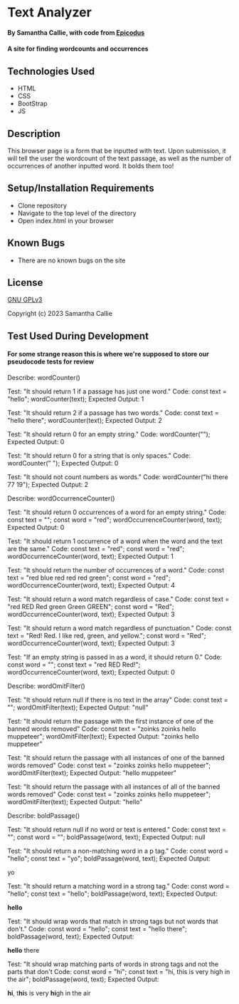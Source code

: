 # Text Analyzer

#### By **Samantha Callie**, with code from [Epicodus](https://www.learnhowtoprogram.com/introduction-to-programming/getting-started-at-epicodus/learn-how-to-program)

#### A site for finding wordcounts and occurrences

## Technologies Used

* HTML
* CSS
* BootStrap
* JS

## Description

This browser page is a form that be inputted with text. Upon submission, it will tell the user the wordcount of the text passage, as well as the number of occurrences of another inputted word. It bolds them too!

## Setup/Installation Requirements

* Clone repository
* Navigate to the top level of the directory
* Open index.html in your browser

## Known Bugs

* There are no known bugs on the site

## License

[GNU GPLv3](https://choosealicense.com/licenses/agpl-3.0/)

Copyright (c) 2023 Samantha Callie

## Test Used During Development

#### For some strange reason this is where we're supposed to store our pseudocode tests for review  
Describe: wordCounter()

Test: "It should return 1 if a passage has just one word."
Code:
const text = "hello";
wordCounter(text);
Expected Output: 1

Test: "It should return 2 if a passage has two words."
Code:
const text = "hello there";
wordCounter(text);
Expected Output: 2

Test: "It should return 0 for an empty string."
Code: wordCounter("");
Expected Output: 0

Test: "It should return 0 for a string that is only spaces."
Code: wordCounter("            ");
Expected Output: 0

Test: "It should not count numbers as words."
Code: wordCounter("hi there 77 19");
Expected Output: 2

Describe: wordOccurrenceCounter()

Test: "It should return 0 occurrences of a word for an empty string."
Code:
const text = "";
const word = "red";
wordOccurrenceCounter(word, text);
Expected Output: 0

Test: "It should return 1 occurrence of a word when the word and the text are the same."
Code:
const text = "red";
const word = "red";
wordOccurrenceCounter(word, text);
Expected Output: 1

Test: "It should return the number of occurrences of a word."
Code:
const text = "red blue red red red green";
const word = "red";
wordOccurrenceCounter(word, text);
Expected Output: 4

Test: "It should return a word match regardless of case."
Code:
const text = "red RED Red green Green GREEN";
const word = "Red";
wordOccurrenceCounter(word, text);
Expected Output: 3

Test: "It should return a word match regardless of punctuation."
Code:
const text = "Red! Red. I like red, green, and yellow.";
const word = "Red";
wordOccurrenceCounter(word, text);
Expected Output: 3

Test: "If an empty string is passed in as a word, it should return 0."
Code:
const word = "";
const text = "red RED Red!";
wordOccurrenceCounter(word, text);
Expected Output: 0

Describe: wordOmitFilter()

Test: "It should return null if there is no text in the array"
Code:
const text = "";
wordOmitFilter(text);
Expected Output: "null"

Test: "It should return the passage with the first instance of one of the banned words removed"
Code:
const text = "zoinks zoinks hello muppeteer";
wordOmitFilter(text);
Expected Output: "zoinks hello muppeteer"

Test: "It should return the passage with all instances of one of the banned words removed"
Code:
const text = "zoinks zoinks hello muppeteer";
wordOmitFilter(text);
Expected Output: "hello muppeteer"

Test: "It should return the passage with all instances of all of the banned words removed"
Code:
const text = "zoinks zoinks hello muppeteer";
wordOmitFilter(text);
Expected Output: "hello"

Describe: boldPassage()

Test: "It should return null if no word or text is entered."
Code:
const text = "";
const word = "";
boldPassage(word, text);
Expected Output: null

Test: "It should return a non-matching word in a p tag."
Code:
const word = "hello";
const text = "yo";
boldPassage(word, text);
Expected Output: <p>yo</p>

Test: "It should return a matching word in a strong tag."
Code:
const word = "hello";
const text = "hello";
boldPassage(word, text);
Expected Output: <p><strong>hello</strong></p>

Test: "It should wrap words that match in strong tags but not words that don't."
Code:
const word = "hello";
const text = "hello there";
boldPassage(word, text);
Expected Output: <p><strong>hello</strong> there</p>

Test: "It should wrap matching parts of words in strong tags and not the parts that don't
Code:
const word = "hi";
const text = "hi, this is very high in the air";
boldPassage(word, text);
Expected Output: <p><strong>hi</strong>, t<strong>hi</strong>s is very <strong>hi</strong>gh in the air</p>